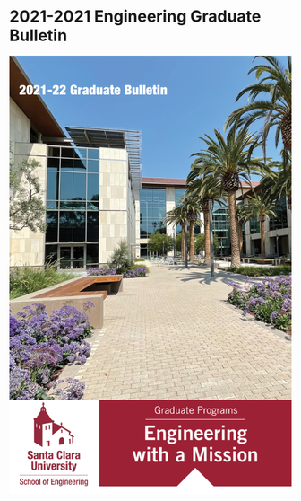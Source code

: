 # 2021-2021 Engineering Graduate Bulletin

![](.gitbook/assets/graduate-bulletin-cover-2021%20%281%29.jpg)

